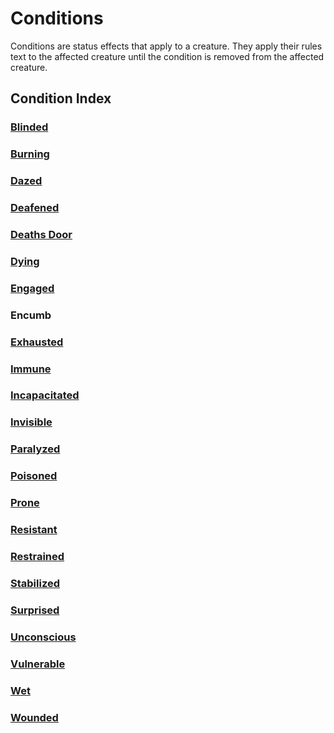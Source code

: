 # Conditions

Conditions are status effects that apply to a creature. They apply their rules text to the affected creature until the condition is removed from the affected creature.

## Condition Index

### [Blinded](Blinded.md)

### [Burning](Burning.md)

### [Dazed](Dazed.md)

### [Deafened](Deafened.md)

### [Deaths Door](Deaths%20Door.md)

### [Dying](Dying.md)

### [Engaged](Engaged.md)
### Encumb
### [Exhausted](Exhausted.md)

### [Immune](Immune.md)

### [Incapacitated](Incapacitated.md)

### [Invisible](Invisible.md)

### [Paralyzed](Paralyzed.md)

### [Poisoned](Poisoned.md)

### [Prone](Prone.md)

### [Resistant](Resistant.md)

### [Restrained](Restrained.md)

### [Stabilized](Stabilized.md)

### [Surprised](Surprised.md)

### [Unconscious](Unconscious.md)

### [Vulnerable](Vulnerable.md)

### [Wet](Wet.md)

### [Wounded](Wounded.md)
